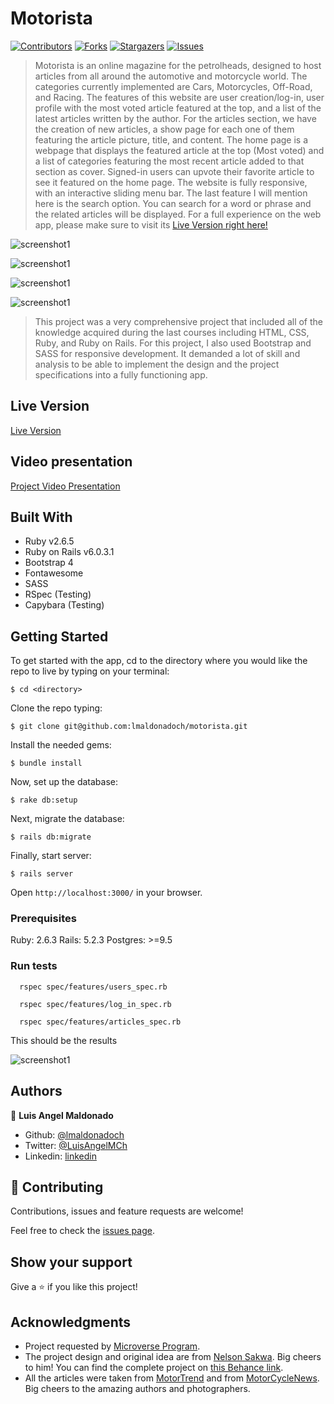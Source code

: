 # Motorista

[![Contributors][contributors-shield]][contributors-url]
[![Forks][forks-shield]][forks-url]
[![Stargazers][stars-shield]][stars-url]
[![Issues][issues-shield]][issues-url]

> Motorista is an online magazine for the petrolheads, designed to host articles from all around the automotive and motorcycle world. The categories currently implemented are Cars, Motorcycles, Off-Road, and Racing. The features of this website are user creation/log-in, user profile with the most voted article featured at the top, and a list of the latest articles written by the author. For the articles section, we have the creation of new articles, a show page for each one of them featuring the article picture, title, and content. The home page is a webpage that displays the featured article at the top (Most voted) and a list of categories featuring the most recent article added to that section as cover. Signed-in users can upvote their favorite article to see it featured on the home page. The website is fully responsive, with an interactive sliding menu bar. The last feature I will mention here is the search option. You can search for a word or phrase and the related articles will be displayed. For a full experience on the web app, please make sure to visit its [Live Version right here!](https://afternoon-dawn-70531.herokuapp.com/articles)

![screenshot1](app/assets/images/screenshot01.png)

![screenshot1](app/assets/images/screenshot02.png)

![screenshot1](app/assets/images/screenshot03.png)

![screenshot1](app/assets/images/screenshot04.png)

> This project was a very comprehensive project that included all of the knowledge acquired during the last courses including HTML, CSS, Ruby, and Ruby on Rails. For this project, I also used Bootstrap and SASS for responsive development. It demanded a lot of skill and analysis to be able to implement the design and the project specifications into a fully functioning app.

## Live Version

[Live Version](https://afternoon-dawn-70531.herokuapp.com/articles)

## Video presentation

[Project Video Presentation](https://www.loom.com/share/1d69732a5fda4577a919fd4e1fc0ac88)

## Built With

- Ruby v2.6.5
- Ruby on Rails v6.0.3.1
- Bootstrap 4
- Fontawesome
- SASS
- RSpec (Testing)
- Capybara (Testing)

## Getting Started

To get started with the app, cd to the directory where you would like the repo to live by typing on your terminal:

```
$ cd <directory>
```

Clone the repo typing:

```
$ git clone git@github.com:lmaldonadoch/motorista.git
```

Install the needed gems:

```
$ bundle install
```

Now, set up the database:

```
$ rake db:setup

```

Next, migrate the database:

```
$ rails db:migrate
```

Finally, start server:

```
$ rails server
```

Open `http://localhost:3000/` in your browser.

### Prerequisites

Ruby: 2.6.3
Rails: 5.2.3
Postgres: >=9.5

### Run tests

```
  rspec spec/features/users_spec.rb

  rspec spec/features/log_in_spec.rb

  rspec spec/features/articles_spec.rb
```

This should be the results

![screenshot1](app/assets/images/screenshot05.png)

## Authors

👤 **Luis Angel Maldonado**

- Github: [@lmaldonadoch](https://github.com/lmaldonadoch)
- Twitter: [@LuisAngelMCh](https://twitter.com/LuisAngelMCh)
- Linkedin: [linkedin](https://www.linkedin.com/in/lmaldonadoch)

## 🤝 Contributing

Contributions, issues and feature requests are welcome!

Feel free to check the [issues page](https://github.com/lmaldonadoch/motorista/issues).

## Show your support

Give a ⭐️ if you like this project!

## Acknowledgments

- Project requested by [Microverse Program](https://www.microverse.org/).
- The project design and original idea are from [Nelson Sakwa](https://www.behance.net/sakwadesignstudio). Big cheers to him! You can find the complete project on [this Behance link](https://www.behance.net/gallery/14554909/liFEsTlye-Mobile-version).
- All the articles were taken from [MotorTrend](https://www.motortrend.com/) and from [MotorCycleNews](https://www.motorcyclenews.com/). Big cheers to the amazing authors and photographers.

<!-- MARKDOWN LINKS & IMAGES -->

[contributors-shield]: https://img.shields.io/github/contributors/lmaldonadoch/motorista.svg?style=flat-square
[contributors-url]: https://github.com/lmaldonadoch/motorista/graphs/contributors
[forks-shield]: https://img.shields.io/github/forks/lmaldonadoch/motorista.svg?style=flat-square
[forks-url]: https://github.com/lmaldonadoch/motorista/network/members
[stars-shield]: https://img.shields.io/github/stars/lmaldonadoch/motorista.svg?style=flat-square
[stars-url]: https://github.com/lmaldonadoch/motorista/stargazers
[issues-shield]: https://img.shields.io/github/issues/lmaldonadoch/motorista.svg?style=flat-square
[issues-url]: https://github.com/lmaldonadoch/motorista/issues
